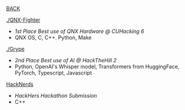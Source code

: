 [BACK](https://github.com/oZep/oZep/blob/main/README.md)

[./QNX-Fighter](https://github.com/Batleram/qnx-fighter)
- *1st Place Best use of QNX Hardware @ CUHacking 6* 
- QNX OS, C, C++. Python, Make

[./Grype](https://github.com/jwt2706/Grype)
- *2nd Place Best use of AI @ HackTheHill 2*
- Python, OpenAI's Whisper model, Transformers from HuggingFace, PyTorch, Typescript, Javascript

[HackNerds](https://github.com/oZep/HackNerds)
- *HackHers Hackathon Submission*
- C++
